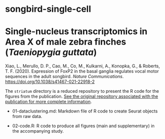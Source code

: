 # songbird-single-cell

# Single-nucleus transcriptomics in Area X of male zebra finches (_Taeniopygia guttata_)

Xiao, L., Merullo, D. P., Cao, M., Co, M., Kulkarni, A., Konopka, G., & Roberts, T. F. (2020). Expression of FoxP2 in the basal ganglia regulates vocal motor sequences in the adult songbird. _Nature Communications_. https://doi.org/10.1038/s41467-021-22918-2

The `striatum` directory is a reduced repository to present the R code for the figures from the publication. [See the original repository associated with the publication for more complete information](https://github.com/konopkalab/songbird_areax).

  - 01-dataclustering.md: Markdown file of R code to create Seurat objects from raw data.
  
  - 02-code.R: R code to produce all figures (main and supplementary) in the accompanying study. 
